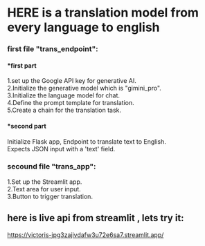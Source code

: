 # HERE is a translation model from every language to english
### first file "trans_endpoint":
#### *first part
1.set up the Google API key for generative AI. <br>
2.Initialize the generative model which is "gimini_pro".<br>
3.Initialize the language model for chat.<br>
4.Define the prompt template for translation.<br>
5.Create a chain for the translation task.<br>
#### *second part
Initialize Flask app,
Endpoint to translate text to English.<br>
Expects JSON input with a 'text' field.<br>

### secound file "trans_app":
1.Set up the Streamlit app. <br>
2.Text area for user input.<br>
3.Button to trigger translation.<br>

## here is live api from streamlit , lets try it:
https://victoris-jpg3zajivdafw3u72e6sa7.streamlit.app/

